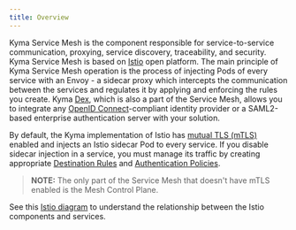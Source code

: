 ```yaml
---
title: Overview
---
```


Kyma Service Mesh is the component responsible for service-to-service communication, proxying, service discovery, traceability, and security. Kyma Service Mesh
is based on [Istio](https://istio.io/docs/concepts/what-is-istio/) open platform. The main principle of Kyma Service Mesh operation is the process of injecting Pods of every service with an Envoy - a sidecar proxy which intercepts the communication between the services and regulates it by applying and enforcing the rules you create. Kyma [Dex](https://github.com/coreos/dex), which is also a part of the Service Mesh, allows you to integrate any [OpenID Connect](https://openid.net/connect/)-compliant identity provider or a SAML2-based enterprise authentication server with your solution.

By default, the Kyma implementation of Istio has [mutual TLS (mTLS)](https://istio.io/docs/tasks/security/mutual-tls/) enabled and injects an Istio sidecar Pod to every service. If you disable sidecar injection in a service, you must manage its traffic by creating appropriate [Destination Rules](https://istio.io/docs/reference/config/networking/v1alpha3/destination-rule/) and [Authentication Policies](https://istio.io/docs/reference/config/istio.authentication.v1alpha1/). 

>**NOTE:** The only part of the Service Mesh that doesn't have mTLS enabled is the Mesh Control Plane.

See this [Istio diagram](https://istio.io/docs/concepts/what-is-istio/arch.svg) to understand the relationship between the Istio components and services.
